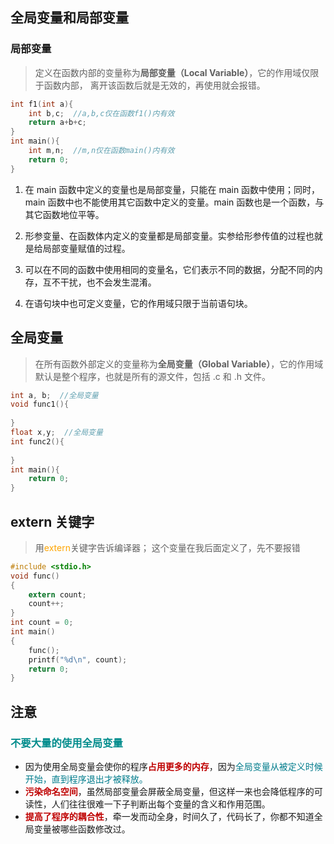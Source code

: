 ## 全局变量和局部变量

### 局部变量

> 定义在函数内部的变量称为**局部变量（Local Variable）**，它的作用域仅限于函数内部， 离开该函数后就是无效的，再使用就会报错。

```c
int f1(int a){
    int b,c;  //a,b,c仅在函数f1()内有效
    return a+b+c;
}
int main(){
    int m,n;  //m,n仅在函数main()内有效
    return 0;
}
```

1) 在 main 函数中定义的变量也是局部变量，只能在 main 函数中使用；同时，main 函数中也不能使用其它函数中定义的变量。main 函数也是一个函数，与其它函数地位平等。

2) 形参变量、在函数体内定义的变量都是局部变量。实参给形参传值的过程也就是给局部变量赋值的过程。

3) 可以在不同的函数中使用相同的变量名，它们表示不同的数据，分配不同的内存，互不干扰，也不会发生混淆。

4) 在语句块中也可定义变量，它的作用域只限于当前语句块。

## 全局变量

> 在所有函数外部定义的变量称为**全局变量（Global Variable）**，它的作用域默认是整个程序，也就是所有的源文件，包括 .c 和 .h 文件。

```c
int a, b;  //全局变量
void func1(){
    
}
float x,y;  //全局变量
int func2(){
    
}
int main(){
    return 0;
}
```

## extern 关键字

> 用<span style="color:orange">extern</span>关键字告诉编译器； 这个变量在我后面定义了，先不要报错

```c
#include <stdio.h>
void func()
{
	extern count;
	count++;
}
int count = 0;
int main()
{
	func();
	printf("%d\n", count);
	return 0;
}
```

## 注意

### 	<font style="color:#008c8c">不要大量的使用全局变量</font>

- 因为使用全局变量会使你的程序<span style="color:#bf0000;font-weight:800">占用更多的内存</span>，因为<span style="color:#007c8c">全局变量从被定义时候开始，直到程序退出才被释放。</span>
- <span style="color:#bf0000;font-weight:800">污染命名空间</span>，虽然局部变量会屏蔽全局变量，但这样一来也会降低程序的可读性，人们往往很难一下子判断出每个变量的含义和作用范围。
- <span style="color:#bf0000;font-weight:800">提高了程序的耦合性</span>，牵一发而动全身，时间久了，代码长了，你都不知道全局变量被哪些函数修改过。
